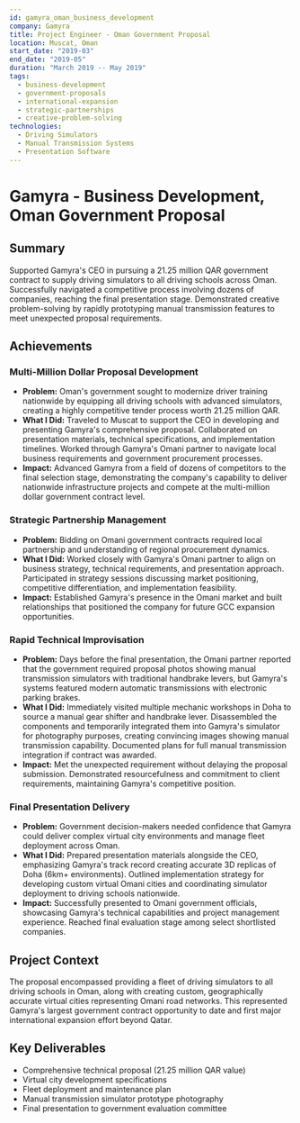 ```yaml
---
id: gamyra_oman_business_development
company: Gamyra
title: Project Engineer - Oman Government Proposal
location: Muscat, Oman
start_date: "2019-03"
end_date: "2019-05"
duration: "March 2019 -- May 2019"
tags:
  - business-development
  - government-proposals
  - international-expansion
  - strategic-partnerships
  - creative-problem-solving
technologies:
  - Driving Simulators
  - Manual Transmission Systems
  - Presentation Software
---
```


# Gamyra - Business Development, Oman Government Proposal

## Summary
Supported Gamyra's CEO in pursuing a 21.25 million QAR government contract to supply driving simulators to all driving schools across Oman. Successfully navigated a competitive process involving dozens of companies, reaching the final presentation stage. Demonstrated creative problem-solving by rapidly prototyping manual transmission features to meet unexpected proposal requirements.

## Achievements

### Multi-Million Dollar Proposal Development
- **Problem:** Oman's government sought to modernize driver training nationwide by equipping all driving schools with advanced simulators, creating a highly competitive tender process worth 21.25 million QAR.
- **What I Did:** Traveled to Muscat to support the CEO in developing and presenting Gamyra's comprehensive proposal. Collaborated on presentation materials, technical specifications, and implementation timelines. Worked through Gamyra's Omani partner to navigate local business requirements and government procurement processes.
- **Impact:** Advanced Gamyra from a field of dozens of competitors to the final selection stage, demonstrating the company's capability to deliver nationwide infrastructure projects and compete at the multi-million dollar government contract level.

### Strategic Partnership Management
- **Problem:** Bidding on Omani government contracts required local partnership and understanding of regional procurement dynamics.
- **What I Did:** Worked closely with Gamyra's Omani partner to align on business strategy, technical requirements, and presentation approach. Participated in strategy sessions discussing market positioning, competitive differentiation, and implementation feasibility.
- **Impact:** Established Gamyra's presence in the Omani market and built relationships that positioned the company for future GCC expansion opportunities.

### Rapid Technical Improvisation
- **Problem:** Days before the final presentation, the Omani partner reported that the government required proposal photos showing manual transmission simulators with traditional handbrake levers, but Gamyra's systems featured modern automatic transmissions with electronic parking brakes.
- **What I Did:** Immediately visited multiple mechanic workshops in Doha to source a manual gear shifter and handbrake lever. Disassembled the components and temporarily integrated them into Gamyra's simulator for photography purposes, creating convincing images showing manual transmission capability. Documented plans for full manual transmission integration if contract was awarded.
- **Impact:** Met the unexpected requirement without delaying the proposal submission. Demonstrated resourcefulness and commitment to client requirements, maintaining Gamyra's competitive position.

### Final Presentation Delivery
- **Problem:** Government decision-makers needed confidence that Gamyra could deliver complex virtual city environments and manage fleet deployment across Oman.
- **What I Did:** Prepared presentation materials alongside the CEO, emphasizing Gamyra's track record creating accurate 3D replicas of Doha (6km+ environments). Outlined implementation strategy for developing custom virtual Omani cities and coordinating simulator deployment to driving schools nationwide.
- **Impact:** Successfully presented to Omani government officials, showcasing Gamyra's technical capabilities and project management experience. Reached final evaluation stage among select shortlisted companies.

## Project Context
The proposal encompassed providing a fleet of driving simulators to all driving schools in Oman, along with creating custom, geographically accurate virtual cities representing Omani road networks. This represented Gamyra's largest government contract opportunity to date and first major international expansion effort beyond Qatar.

## Key Deliverables
- Comprehensive technical proposal (21.25 million QAR value)
- Virtual city development specifications
- Fleet deployment and maintenance plan
- Manual transmission simulator prototype photography
- Final presentation to government evaluation committee
